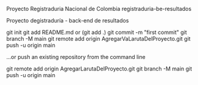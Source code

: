 Proyecto Registraduria Nacional de Colombia
    registraduria-be-resultados

Proyecto degistraduría - back-end de resultados

git init
git add README.md or (git add .)
git commit -m "first commit"
git branch -M main
git remote add origin AgregarVaLarutaDelProyecto.git
git push -u origin main

…or push an existing repository from the command line

git remote add origin AgregarLarutaDelProyecto.git
git branch -M main
git push -u origin main
